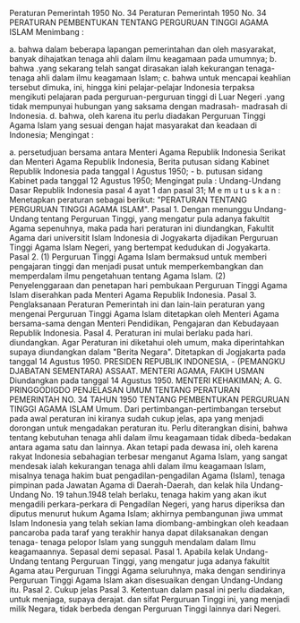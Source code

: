  Peraturan Pemerintah 1950 No. 34 Peraturan Pemerintah 1950 No. 34 PERATURAN PEMBENTUKAN TENTANG PERGURUAN TINGGI AGAMA ISLAM
Menimbang :

a. bahwa dalam beberapa lapangan pemerintahan dan oleh masyarakat, banyak dihajatkan tenaga ahli dalam ilmu keagamaan pada umumnya;
b. bahwa .yang sekarang telah sangat dirasakan ialah kekurangan tenaga-tenaga ahli dalam ilmu keagamaan Islam;
c. bahwa untuk mencapai keahlian tersebut dimuka, ini, hingga kini pelajar-pelajar Indonesia terpaksa mengikuti pelajaran pada perguruan-perguruan tinggi di Luar Negeri .yang tidak mempunyai hubungan yang saksama dengan madrasah- madrasah di Indonesia.
d. bahwa, oleh karena itu perlu diadakan Perguruan Tinggi Agama Islam yang sesuai dengan hajat masyarakat dan keadaan di Indonesia;
Mengingat :

a. persetudjuan bersama antara Menteri Agama Republik Indonesia Serikat dan Menteri Agama Republik Indonesia, Berita putusan sidang Kabinet Republik Indonesia pada tanggal l Agustus 1950; - b. putusan sidang Kabinet pada tanggal 12 Agustus 1950; Mengingat pula : Undang-Undang Dasar Republik Indonesia pasal 4 ayat 1 dan pasal 31; M e m u t u s k a n : Menetapkan peraturan sebagai berikut: "PERATURAN TENTANG PERGURUAN TINGGI AGAMA ISLAM". Pasal 1. Dengan menunggu Undang-Undang tentang Perguruan Tinggi, yang mengatur pula adanya fakultit Agama sepenuhnya, maka pada hari peraturan ini diundangkan, Fakultit Agama dari universitit Islam Indonesia di Jogyakarta dijadikan Perguruan Tinggi Agama Islam Negeri, yang bertempat kedudukan di Jogyakarta. Pasal 2.
(1) Perguruan Tinggi Agama Islam bermaksud untuk memberi pengajaran tinggi dan menjadi pusat untuk memperkembangkan dan memperdalam ilmu pengetahuan tentang Agama Islam.
(2) Penyelenggaraan dan penetapan hari pembukaan Perguruan Tinggi Agama Islam diserahkan pada Menteri Agama Republik Indonesia. Pasal 3. Penglaksanaan Peraturan Pemerintah ini dan lain-lain peraturan yang mengenai Perguruan Tinggi Agama Islam ditetapkan oleh Menteri Agama bersama-sama dengan Menteri Pendidikan, Pengajaran dan Kebudayaan Republik Indonesia. Pasal 4. Peraturan ini mulai berlaku pada hari. diundangkan. Agar Peraturan ini diketahui oleh umum, maka diperintahkan supaya diundangkan dalam "Berita Negara". Ditetapkan di Jogjakarta pada tanggal 14 Agustus 1950. PRESIDEN REPUBLIK INDONESIA, - (PEMANGKU DJABATAN SEMENTARA) ASSAAT. MENTERI AGAMA, FAKIH USMAN Diundangkan pada tanggal 14 Agustus 1950. MENTERI KEHAKIMAN; A. G. PRINGGODIGDO PENJELASAN UMUM TENTANG PERATURAN PEMERINTAH NO. 34 TAHUN 1950 TENTANG PEMBENTUKAN PERGURUAN TINGGI AGAMA ISLAM Umum. Dari pertimbangan-pertimbangan tersebut pada awal peraturan ini kiranya sudah cukup jelas, apa yang menjadi dorongan untuk mengadakan peraturan itu. Perlu diterangkan disini, bahwa tentang kebutuhan tenaga ahli dalam ilmu keagamaan tidak dibeda-bedakan antara agama satu dan lainnya. Akan tetapi pada dewasa ini, oleh karena rakyat Indonesia sebahagian terbesar menganut Agama Islam, yang sangat mendesak ialah kekurangan tenaga ahli dalam ilmu keagamaan Islam, misalnya tenaga hakim buat pengadilan-pengadilan Agama (Islam), tenaga pimpinan pada Jawatan Agama di Daerah-Daerah, dan kelak hila Undang-Undang No. 19 tahun.1948 telah berlaku, tenaga hakim yang akan ikut mengadili perkara-perkara di Pengadilan Negeri, yang harus diperiksa dan diputus menurut hukum Agama Islam; akhirnya pembangunan jiwa ummat Islam Indonesia yang telah sekian lama diombang-ambingkan oleh keadaan pancaroba pada taraf yang terakhir hanya dapat dilaksanakan dengan tenaga- tenaga pelopor Islam yang sungguh mendalam dalam Ilmu keagamaannya. Sepasal demi sepasal. Pasal 1. Apabila kelak Undang-Undang tentang Perguruan Tinggi, yang mengatur juga adanya fakultit Agama atau Perguruan Tinggi Agama seluruhnya, maka dengan sendirinya Perguruan Tinggi Agama Islam akan disesuaikan dengan Undang-Undang itu. Pasal 2. Cukup jelas Pasal 3. Ketentuan dalam pasal ini perlu diadakan, untuk menjaga, supaya derajat. dan sifat Perguruan Tinggi ini, yang menjadi milik Negara, tidak berbeda dengan Perguruan Tinggi lainnya dari Negeri.